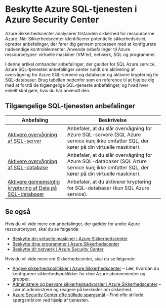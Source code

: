 <properties
   pageTitle="Beskytte Azure SQL-tjenesten i Azure Sikkerhedscenter | Microsoft Azure"
   description="Dette dokument adresser anbefalinger i Azure Security Center, der hjælper dig med at beskytte SQL Azure service og holde i overensstemmelse med sikkerhedspolitikker."
   services="security-center"
   documentationCenter="na"
   authors="TerryLanfear"
   manager="MBaldwin"
   editor=""/>

<tags
   ms.service="security-center"
   ms.devlang="na"
   ms.topic="article"
   ms.tgt_pltfrm="na"
   ms.workload="na"
   ms.date="08/04/2016"
   ms.author="terrylan"/>

# <a name="protecting-azure-sql-service-in-azure-security-center"></a>Beskytte Azure SQL-tjenesten i Azure Security Center

Azure Sikkerhedscenter analyserer tilstanden sikkerhed for ressourcerne Azure. Når Sikkerhedscenter identificerer potentielle sikkerhedsrisici, opretter anbefalinger, der fører dig gennem processen med at konfigurere nødvendige kontrolelementer.  Anvende anbefalinger til Azure ressourcetyper: virtuelle maskiner (VM'er), netværk, SQL og programmer.

I denne artikel omhandler anbefalinger, der gælder for SQL Azure service.  Azure SQL-tjenesten anbefalinger center rundt om aktivering af overvågning for Azure SQL-servere og databaser og aktivere kryptering for SQL-databaser.  Brug tabellen nedenfor som en reference til at hjælpe dig med at forstå de tilgængelige SQL-tjeneste anbefalinger, og hvad hver enkelt skal gøre, hvis du har anvendt den.

## <a name="available-sql-service-recommendations"></a>Tilgængelige SQL-tjenesten anbefalinger

|Anbefaling|Beskrivelse|
|-----|-----|
|[Aktivere overvågning af SQL-server](security-center-enable-auditing-on-sql-servers.md)|Anbefaler, at du slår overvågning for Azure SQL-servere (SQL Azure service kun; ikke omfatter SQL, der kører på din virtuelle maskiner).|
|[Aktivere overvågning af SQL-database](security-center-enable-auditing-on-sql-databases.md)|Anbefaler, at du slår overvågning for Azure SQL-databaser (SQL Azure service kun; ikke omfatter SQL, der kører på din virtuelle maskiner).|
|[Aktivere gennemsigtig kryptering af Data på SQL-databaser](security-center-enable-transparent-data-encryption.md)|Anbefaler, at du aktiverer kryptering for SQL-databaser (kun SQL Azure service).|

## <a name="see-also"></a>Se også

Hvis du vil vide mere om anbefalinger, der gælder for andre Azure ressourcetyper, skal du se følgende:

- [Beskytte din virtuelle maskiner i Azure Sikkerhedscenter](security-center-virtual-machine-recommendations.md)
- [Beskytte dine programmer i Azure Sikkerhedscenter](security-center-application-recommendations.md)
- [Beskytte dit netværk i Azure Security Center](security-center-network-recommendations.md)

Hvis du vil vide mere om Sikkerhedscenter, skal du se følgende:

- [Angive sikkerhedspolitikker i Azure Sikkerhedscenter](security-center-policies.md) – Lær, hvordan du konfigurere sikkerhedspolitikker for dine Azure abonnementer og grupper.
- [Administrere og besvare sikkerhedsadvarsler i Azure Sikkerhedscenter](security-center-managing-and-responding-alerts.md) – Lær at administrere og reagere på beskeder om sikkerhed.
- [Azure Security Center ofte stillede spørgsmål](security-center-faq.md) – Find ofte stillede spørgsmål om ved hjælp af tjenesten.
